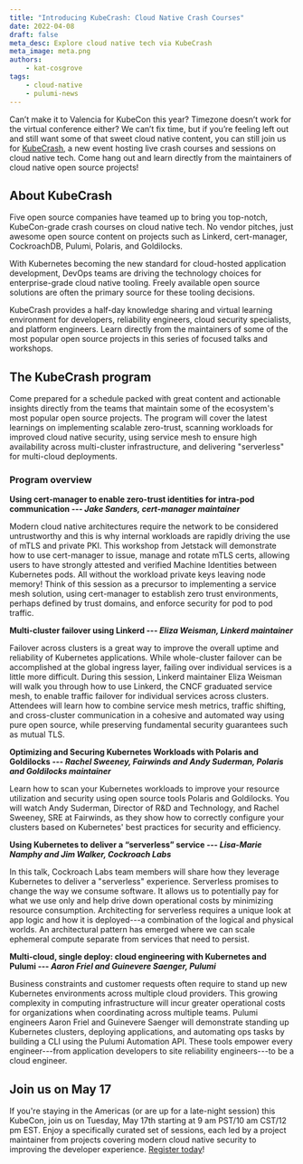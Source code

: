 ```yaml
---
title: "Introducing KubeCrash: Cloud Native Crash Courses"
date: 2022-04-08
draft: false
meta_desc: Explore cloud native tech via KubeCrash
meta_image: meta.png
authors:
    - kat-cosgrove
tags:
    - cloud-native
    - pulumi-news
---
```


Can’t make it to Valencia for KubeCon this year? Timezone doesn’t work for the virtual conference either? We can’t fix time, but if you’re feeling left out and still want some of that sweet cloud native content, you can still join us for [KubeCrash](https://kubecrash.io/), a new event hosting live crash courses and sessions on cloud native tech. Come hang out and learn directly from the maintainers of cloud native open source projects!

## About KubeCrash

Five open source companies have teamed up to bring you top-notch, KubeCon-grade crash courses on cloud native tech. No vendor pitches, just awesome open source content on projects such as Linkerd, cert-manager, CockroachDB, Pulumi, Polaris, and Goldilocks.

With Kubernetes becoming the new standard for cloud-hosted application development, DevOps teams are driving the technology choices for enterprise-grade cloud native tooling. Freely available open source solutions are often the primary source for these tooling decisions.

KubeCrash provides a half-day knowledge sharing and virtual learning environment for developers, reliability engineers, cloud security specialists, and platform engineers. Learn directly from the maintainers of some of the most popular open source projects in this series of focused talks and workshops.

## The KubeCrash program

Come prepared for a schedule packed with great content and actionable insights directly from the teams that maintain some of the ecosystem's most popular open source projects. The program will cover the latest learnings on implementing scalable zero-trust, scanning workloads for improved cloud native security, using service mesh to ensure high availability across multi-cluster infrastructure, and delivering "serverless" for multi-cloud deployments.

### Program overview

**Using cert-manager to enable zero-trust identities for intra-pod communication --- _Jake Sanders, cert-manager maintainer_**

Modern cloud native architectures require the network to be considered untrustworthy and this is why internal workloads are rapidly driving the use of mTLS and private PKI. This workshop from Jetstack will demonstrate how to use cert-manager to issue, manage and rotate mTLS certs, allowing users to have strongly attested and verified Machine Identities between Kubernetes pods. All without the workload private keys leaving node memory! Think of this session as a precursor to implementing a service mesh solution, using cert-manager to establish zero trust environments, perhaps defined by trust domains, and enforce security for pod to pod traffic.

**Multi-cluster failover using Linkerd --- _Eliza Weisman, Linkerd maintainer_**

Failover across clusters is a great way to improve the overall uptime and reliability of Kubernetes applications. While whole-cluster failover can be accomplished at the global ingress layer, failing over individual services is a little more difficult. During this session, Linkerd maintainer Eliza Weisman will walk you through how to use Linkerd, the CNCF graduated service mesh, to enable traffic failover for individual services across clusters. Attendees will learn how to combine service mesh metrics, traffic shifting, and cross-cluster communication in a cohesive and automated way using pure open source, while preserving fundamental security guarantees such as mutual TLS.

**Optimizing and Securing Kubernetes Workloads with Polaris and Goldilocks --- _Rachel Sweeney, Fairwinds and Andy Suderman, Polaris and Goldilocks maintainer_**

Learn how to scan your Kubernetes workloads to improve your resource utilization and security using open source tools Polaris and Goldilocks. You will watch Andy Suderman, Director of R&D and Technology, and Rachel Sweeney, SRE at Fairwinds, as they show how to correctly configure your clusters based on Kubernetes' best practices for security and efficiency.

**Using Kubernetes to deliver a “serverless” service --- _Lisa-Marie Namphy and Jim Walker, Cockroach Labs_**

In this talk, Cockroach Labs team members will share how they leverage Kubernetes to deliver a "serverless" experience. Serverless promises to change the way we consume software. It allows us to potentially pay for what we use only and help drive down operational costs by minimizing resource consumption. Architecting for serverless requires a unique look at app logic and how it is deployed---a combination of the logical and physical worlds. An architectural pattern has emerged where we can scale ephemeral compute separate from services that need to persist.

**Multi-cloud, single deploy: cloud engineering with Kubernetes and Pulumi --- _Aaron Friel and Guinevere Saenger, Pulumi_**

Business constraints and customer requests often require to stand up new Kubernetes environments across multiple cloud providers. This growing complexity in computing infrastructure will incur greater operational costs for organizations when coordinating across multiple teams. Pulumi engineers Aaron Friel and Guinevere Saenger will demonstrate standing up Kubernetes clusters, deploying applications, and automating ops tasks by building a CLI using the Pulumi Automation API. These tools empower every engineer---from application developers to site reliability engineers---to be a cloud engineer.

## Join us on May 17

If you're staying in the Americas (or are up for a late-night session) this KubeCon, join us on Tuesday, May 17th starting at 9 am PST/10 am CST/12 pm EST. Enjoy a specifically curated set of sessions, each led by a project maintainer from projects covering modern cloud native security to improving the developer experience. [Register today](https://www.kubecrash.io/)!
